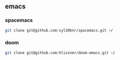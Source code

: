 ## emacs

### spacemacs

``` bash
git clone git@github.com:syl20bnr/spacemacs.git ~/ 
```

### doom

``` bash
git clone git@github.com:hlissner/doom-emacs.git ~/
```
